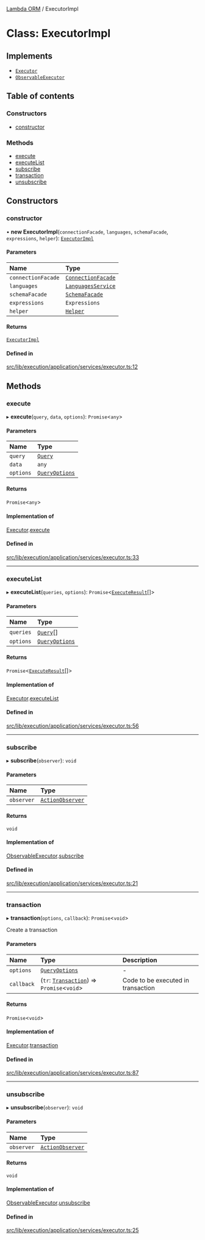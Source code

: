 [Lambda ORM](../README.md) / ExecutorImpl

# Class: ExecutorImpl

## Implements

- [`Executor`](../interfaces/Executor.md)
- [`ObservableExecutor`](../interfaces/ObservableExecutor.md)

## Table of contents

### Constructors

- [constructor](ExecutorImpl.md#constructor)

### Methods

- [execute](ExecutorImpl.md#execute)
- [executeList](ExecutorImpl.md#executelist)
- [subscribe](ExecutorImpl.md#subscribe)
- [transaction](ExecutorImpl.md#transaction)
- [unsubscribe](ExecutorImpl.md#unsubscribe)

## Constructors

### constructor

• **new ExecutorImpl**(`connectionFacade`, `languages`, `schemaFacade`, `expressions`, `helper`): [`ExecutorImpl`](ExecutorImpl.md)

#### Parameters

| Name | Type |
| :------ | :------ |
| `connectionFacade` | [`ConnectionFacade`](ConnectionFacade.md) |
| `languages` | [`LanguagesService`](LanguagesService.md) |
| `schemaFacade` | [`SchemaFacade`](SchemaFacade.md) |
| `expressions` | `Expressions` |
| `helper` | [`Helper`](Helper.md) |

#### Returns

[`ExecutorImpl`](ExecutorImpl.md)

#### Defined in

[src/lib/execution/application/services/executor.ts:12](https://github.com/lambda-orm/lambdaorm/blob/2f28c8f6/src/lib/execution/application/services/executor.ts#L12)

## Methods

### execute

▸ **execute**(`query`, `data`, `options`): `Promise`\<`any`\>

#### Parameters

| Name | Type |
| :------ | :------ |
| `query` | [`Query`](Query.md) |
| `data` | `any` |
| `options` | [`QueryOptions`](../interfaces/QueryOptions.md) |

#### Returns

`Promise`\<`any`\>

#### Implementation of

[Executor](../interfaces/Executor.md).[execute](../interfaces/Executor.md#execute)

#### Defined in

[src/lib/execution/application/services/executor.ts:33](https://github.com/lambda-orm/lambdaorm/blob/2f28c8f6/src/lib/execution/application/services/executor.ts#L33)

___

### executeList

▸ **executeList**(`queries`, `options`): `Promise`\<[`ExecuteResult`](../interfaces/ExecuteResult.md)[]\>

#### Parameters

| Name | Type |
| :------ | :------ |
| `queries` | [`Query`](Query.md)[] |
| `options` | [`QueryOptions`](../interfaces/QueryOptions.md) |

#### Returns

`Promise`\<[`ExecuteResult`](../interfaces/ExecuteResult.md)[]\>

#### Implementation of

[Executor](../interfaces/Executor.md).[executeList](../interfaces/Executor.md#executelist)

#### Defined in

[src/lib/execution/application/services/executor.ts:56](https://github.com/lambda-orm/lambdaorm/blob/2f28c8f6/src/lib/execution/application/services/executor.ts#L56)

___

### subscribe

▸ **subscribe**(`observer`): `void`

#### Parameters

| Name | Type |
| :------ | :------ |
| `observer` | [`ActionObserver`](ActionObserver.md) |

#### Returns

`void`

#### Implementation of

[ObservableExecutor](../interfaces/ObservableExecutor.md).[subscribe](../interfaces/ObservableExecutor.md#subscribe)

#### Defined in

[src/lib/execution/application/services/executor.ts:21](https://github.com/lambda-orm/lambdaorm/blob/2f28c8f6/src/lib/execution/application/services/executor.ts#L21)

___

### transaction

▸ **transaction**(`options`, `callback`): `Promise`\<`void`\>

Create a transaction

#### Parameters

| Name | Type | Description |
| :------ | :------ | :------ |
| `options` | [`QueryOptions`](../interfaces/QueryOptions.md) | - |
| `callback` | (`tr`: [`Transaction`](Transaction.md)) => `Promise`\<`void`\> | Code to be executed in transaction |

#### Returns

`Promise`\<`void`\>

#### Implementation of

[Executor](../interfaces/Executor.md).[transaction](../interfaces/Executor.md#transaction)

#### Defined in

[src/lib/execution/application/services/executor.ts:87](https://github.com/lambda-orm/lambdaorm/blob/2f28c8f6/src/lib/execution/application/services/executor.ts#L87)

___

### unsubscribe

▸ **unsubscribe**(`observer`): `void`

#### Parameters

| Name | Type |
| :------ | :------ |
| `observer` | [`ActionObserver`](ActionObserver.md) |

#### Returns

`void`

#### Implementation of

[ObservableExecutor](../interfaces/ObservableExecutor.md).[unsubscribe](../interfaces/ObservableExecutor.md#unsubscribe)

#### Defined in

[src/lib/execution/application/services/executor.ts:25](https://github.com/lambda-orm/lambdaorm/blob/2f28c8f6/src/lib/execution/application/services/executor.ts#L25)

